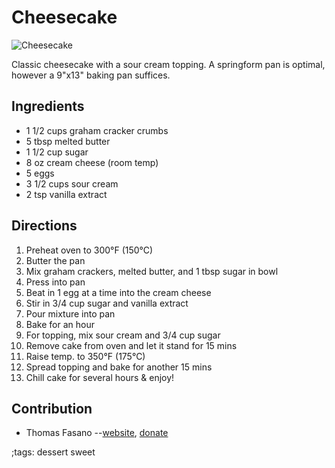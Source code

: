 # Cheesecake

![Cheesecake](pix/cheesecake.webp)

Classic cheesecake with a sour cream topping.
A springform pan is optimal, however a 9"x13" baking pan suffices.

## Ingredients

- 1 1/2 cups graham cracker crumbs
- 5 tbsp melted butter
- 1 1/2 cup sugar
- 8 oz cream cheese (room temp)
- 5 eggs
- 3 1/2 cups sour cream
- 2 tsp vanilla extract

## Directions

1. Preheat oven to 300°F (150°C)
2. Butter the pan
3. Mix graham crackers, melted butter, and 1 tbsp sugar in bowl
4. Press into pan
5. Beat in 1 egg at a time into the cream cheese
6. Stir in 3/4 cup sugar and vanilla extract
7. Pour mixture into pan
8. Bake for an hour
9. For topping, mix sour cream and 3/4 cup sugar
10. Remove cake from oven and let it stand for 15 mins
11. Raise temp. to 350°F (175°C)
12. Spread topping and bake for another 15 mins
13. Chill cake for several hours & enjoy!

## Contribution

- Thomas Fasano --[website](https://tomfasano.xyz), [donate](https://tomfasano.xyz/donate/donate.html)

;tags: dessert sweet
